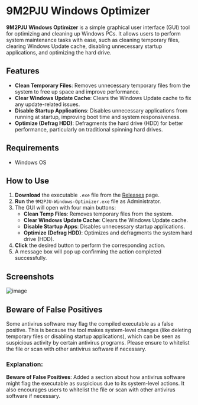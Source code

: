 # 9M2PJU Windows Optimizer

**9M2PJU Windows Optimizer** is a simple graphical user interface (GUI) tool for optimizing and cleaning up Windows PCs. It allows users to perform system maintenance tasks with ease, such as cleaning temporary files, clearing Windows Update cache, disabling unnecessary startup applications, and optimizing the hard drive.

## Features

- **Clean Temporary Files**: Removes unnecessary temporary files from the system to free up space and improve performance.
- **Clear Windows Update Cache**: Clears the Windows Update cache to fix any update-related issues.
- **Disable Startup Applications**: Disables unnecessary applications from running at startup, improving boot time and system responsiveness.
- **Optimize (Defrag HDD)**: Defragments the hard drive (HDD) for better performance, particularly on traditional spinning hard drives.

## Requirements

- Windows OS

## How to Use

1. **Download** the executable `.exe` file from the [Releases](https://github.com/9M2PJU/9M2PJU-Windows-Optimizer/releases) page.
2. **Run** the `9M2PJU-Windows-Optimizer.exe` file as Administrator.
3. The GUI will open with four main buttons:
   - **Clean Temp Files**: Removes temporary files from the system.
   - **Clear Windows Update Cache**: Clears the Windows Update cache.
   - **Disable Startup Apps**: Disables unnecessary startup applications.
   - **Optimize (Defrag HDD)**: Optimizes and defragments the system hard drive (HDD).
4. **Click** the desired button to perform the corresponding action.
5. A message box will pop up confirming the action completed successfully.

## Screenshots

![image](https://github.com/user-attachments/assets/d8bad192-0e74-4437-82af-7c9c85a4c42b)

## Beware of False Positives
Some antivirus software may flag the compiled executable as a false positive. This is because the tool makes system-level changes (like deleting temporary files or disabling startup applications), which can be seen as suspicious activity by certain antivirus programs. Please ensure to whitelist the file or scan with other antivirus software if necessary.

### Explanation:
**Beware of False Positives**: Added a section about how antivirus software might flag the executable as suspicious due to its system-level actions. It also encourages users to whitelist the file or scan with other antivirus software if necessary.
